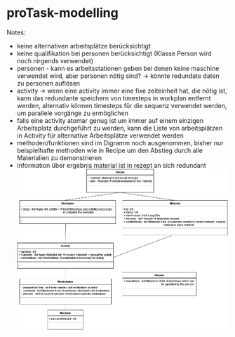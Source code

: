 # proTask-modelling
Notes:
+ keine alternativen arbeitsplätze berücksichtigt
+ keine qualifikation bei personen berücksichtigt (Klasse Person wird noch nirgends verwendet)
+ personen - kann es arbeitsstationen geben bei denen keine maschine verwendet wird, aber personen nötig sind? -> könnte redundate daten zu personen auflösen
+ activity -> wenn eine activity immer eine fixe zeiteinheit hat, die nötig ist, kann das redundante speichern von timesteps in workplan entfernt werden, alternativ können timesteps für die sequenz verwendet werden, um parallele vorgänge zu ermöglichen
+ falls eine activity atomar genug ist um immer auf einem einzigen Arbeitsplatz durchgeführt zu werden, kann die Liste von arbeitsplätzen in Activity für alternative Arbeitsplätze verwendet werden
+ methoden/funktionen sind im Digramm noch ausgenommen, bisher nur beispielhafte methoden wie in Recipe um den Abstieg durch alle Materialien zu demonstrieren
+ information über ergebnis material ist in rezept an sich redundant
![alt text](https://github.com/dhutter-fhv/proTask-modelling/blob/master/UML.png?raw=true)
